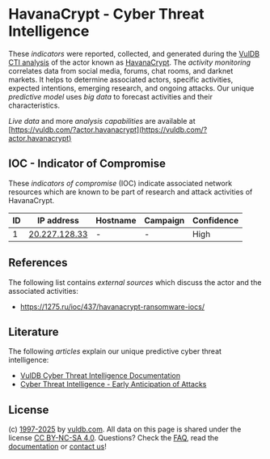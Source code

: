 # HavanaCrypt - Cyber Threat Intelligence

These _indicators_ were reported, collected, and generated during the [VulDB CTI analysis](https://vuldb.com/?kb.cti) of the actor known as [HavanaCrypt](https://vuldb.com/?actor.havanacrypt). The _activity monitoring_ correlates data from social media, forums, chat rooms, and darknet markets. It helps to determine associated actors, specific activities, expected intentions, emerging research, and ongoing attacks. Our unique _predictive model_ uses _big data_ to forecast activities and their characteristics.

_Live data_ and more _analysis capabilities_ are available at [https://vuldb.com/?actor.havanacrypt](https://vuldb.com/?actor.havanacrypt)

## IOC - Indicator of Compromise

These _indicators of compromise_ (IOC) indicate associated network resources which are known to be part of research and attack activities of HavanaCrypt.

ID | IP address | Hostname | Campaign | Confidence
-- | ---------- | -------- | -------- | ----------
1 | [20.227.128.33](https://vuldb.com/?ip.20.227.128.33) | - | - | High

## References

The following list contains _external sources_ which discuss the actor and the associated activities:

* https://1275.ru/ioc/437/havanacrypt-ransomware-iocs/

## Literature

The following _articles_ explain our unique predictive cyber threat intelligence:

* [VulDB Cyber Threat Intelligence Documentation](https://vuldb.com/?kb.cti)
* [Cyber Threat Intelligence - Early Anticipation of Attacks](https://www.scip.ch/en/?labs.20201022)

## License

(c) [1997-2025](https://vuldb.com/?kb.changelog) by [vuldb.com](https://vuldb.com/?kb.about). All data on this page is shared under the license [CC BY-NC-SA 4.0](https://creativecommons.org/licenses/by-nc-sa/4.0/). Questions? Check the [FAQ](https://vuldb.com/?kb.faq), read the [documentation](https://vuldb.com/?kb) or [contact us](https://vuldb.com/?contact)!
